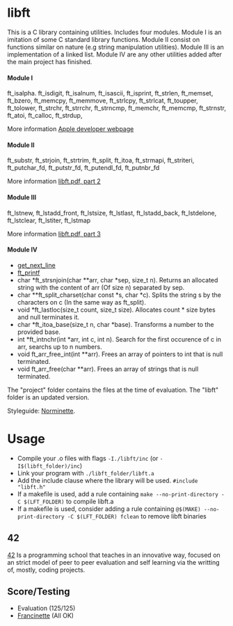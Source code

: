 # libft

This is a C library containing utilities. Includes four modules. Module I is an imitation of some C standard library functions. Module II consist on functions similar on nature (e.g string manipulation utilities). Module III is an implementation of a linked list. Module IV are any other utilities added after the main project has finished.

#### Module I

ft_isalpha. ft_isdigit, ft_isalnum, ft_isascii, ft_isprint, ft_strlen, ft_memset, ft_bzero, ft_memcpy, ft_memmove, ft_strlcpy, ft_strlcat, ft_toupper, ft_tolower, ft_strchr, ft_strrchr, ft_strncmp, ft_memchr, ft_memcmp, ft_strnstr, ft_atoi, ft_calloc, ft_strdup,

More information [Apple developer webpage](developer.apple.com)

#### Module II

ft_substr, ft_strjoin, ft_strtrim, ft_split, ft_itoa, ft_strmapi, ft_striteri, ft_putchar_fd, ft_putstr_fd, ft_putendl_fd, ft_putnbr_fd

More information [libft.pdf, part 2](https://github.com/Kevin-Seligmann/libft/blob/main/libft.pdf)

#### Module III

ft_lstnew, ft_lstadd_front, ft_lstsize, ft_lstlast, ft_lstadd_back, ft_lstdelone, ft_lstclear, ft_lstiter, ft_lstmap

More information [libft.pdf, part 3](https://github.com/Kevin-Seligmann/libft/blob/main/libft.pdf)
  
#### Module IV
- [get_next_line](https://github.com/Kevin-Seligmann/get_next_line)
- [ft_printf](https://github.com/Kevin-Seligmann/ft_printf)
- char	*ft_strsnjoin(char **arr, char *sep, size_t n). Returns an allocated string with the content of arr (Of size n) separated by sep.
- char	**ft_split_charset(char const *s, char *c). Splits the string s by the characters on c (In the same way as ft_split).
- void	*ft_lastloc(size_t count, size_t size). Allocates count * size bytes and null terminates it.
- char	*ft_itoa_base(size_t n, char *base). Transforms a number to the provided base.
- int	*ft_intnchr(int *arr, int c, int n). Search for the first occurence of c in arr, searchs up to n numbers.
- void	ft_arr_free_int(int **arr). Frees an array of pointers to int that is null terminated.
- void	ft_arr_free(char **arr). Frees an array of strings that is null terminated.
   
The "project" folder contains the files at the time of evaluation. The "libft" folder is an updated version.  

Styleguide: [Norminette](https://github.com/42School/norminette). 

# Usage

- Compile your .o files with flags `-I./libft/inc` (or `-I$(libft_folder)/inc`)
- Link your program with `./libft_folder/libft.a`
- Add the include clause where the library will be used. `#include "libft.h"`
- If a makefile is used, add a rule containing `make --no-print-directory -C $(LFT_FOLDER)` to compile libft.a
- If a makefile is used, consider adding a rule containing `@$(MAKE) --no-print-directory -C $(LFT_FOLDER) fclean` to remove libft binaries

## 42

[42](https://www.42network.org/about-us/) Is a programming school that teaches in an innovative way, focused on an strict model of peer to peer evaluation and self learning via the writting of, mostly, coding projects.

## Score/Testing

 - Evaluation (125/125)
 - [Francinette](https://github.com/xicodomingues/francinette) (All OK)
